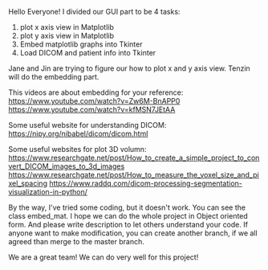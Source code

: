 Hello Everyone! I divided our GUI part to be 4 tasks:
1. plot x axis view in Matplotlib 
2. plot y axis view in Matplotlib
3. Embed matplotlib graphs into Tkinter
4. Load DICOM and patient info into Tkinter

Jane and Jin are trying to figure our how to plot x and y axis view.
Tenzin will do the embedding part.

This videos are about embedding for your reference:
https://www.youtube.com/watch?v=Zw6M-BnAPP0
https://www.youtube.com/watch?v=kfMSN7JEtAA

Some useful website for understanding DICOM:
https://nipy.org/nibabel/dicom/dicom.html

Some useful websites for plot 3D volumn:
https://www.researchgate.net/post/How_to_create_a_simple_project_to_convert_DICOM_images_to_3d_images
https://www.researchgate.net/post/How_to_measure_the_voxel_size_and_pixel_spacing
https://www.raddq.com/dicom-processing-segmentation-visualization-in-python/

By the way, I've tried some coding, but it doesn't work. You can see the class embed_mat.
I hope we can do the whole project in Object oriented form. And please write description to let others understand your code.
If anyone want to make modification, you can create another branch, if we all agreed than merge to the master branch.

We are a great team! We can do very well for this project!
